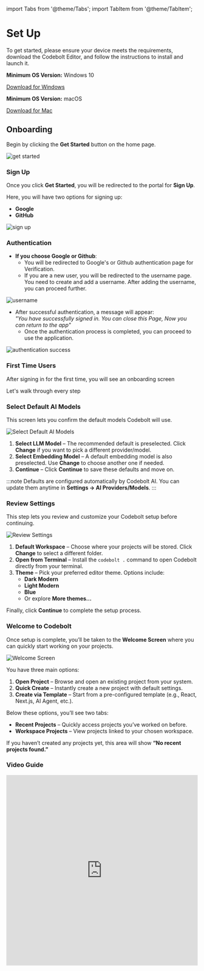 import Tabs from '@theme/Tabs';
import TabItem from '@theme/TabItem';

# Set Up

To get started, please ensure your device meets the requirements, download the Codebolt Editor, and follow the instructions to install and launch it.

<Tabs>


  <TabItem value="windows" label="Windows">

  **Minimum OS Version:** Windows 10  
    
  <div style={{textAlign: 'left', margin: '20px 0'}}>
    <a href="https://github.com/codeboltai/codebolt/releases" 
       className="button button--primary button--lg" 
       target="_blank" 
       rel="noopener noreferrer" 
       style={{
         padding: '12px 30px',
         fontSize: '16px',
         fontWeight: 'bold',
         borderRadius: '8px',
         textDecoration: 'none',
         display: 'inline-block',
         minWidth: '200px',
         boxShadow: '0 4px 8px rgba(0,0,0,0.1)',
         transition: 'all 0.3s ease'
       }}>
       Download for Windows
    </a>
  </div>
  </TabItem>
  
  <TabItem value="mac" label="Mac">

  **Minimum OS Version:** macOS   

  <div style={{textAlign: 'left', margin: '20px 0'}}>
    <a href="https://github.com/codeboltai/codebolt/releases" 
       className="button button--primary button--lg" 
       target="_blank" 
       rel="noopener noreferrer" 
       style={{
         padding: '12px 30px',
         fontSize: '16px',
         fontWeight: 'bold',
         borderRadius: '8px',
         textDecoration: 'none',
         display: 'inline-block',
         minWidth: '200px',
         boxShadow: '0 4px 8px rgba(0,0,0,0.1)',
         transition: 'all 0.3s ease'
       }}>
       Download for Mac
    </a>
  </div>

  </TabItem>

</Tabs>


## Onboarding

Begin by clicking the **Get Started** button on the home page.

![get started](/img/get_started.png)

### Sign Up

Once you click **Get Started**, you will be redirected to the portal for **Sign Up**.

Here, you will have two options for signing up:

- **Google**
- **GitHub**

![sign up](/img/sing-up.png)

### Authentication

- **If you choose Google or Github**:
  - You will be redirected to Google's or Github authentication page for Verification.
  - If you are a new user, you will be redirected to the username page.
    You need to create and add a username. After adding the username, you can proceed further.

![username](/img/username.png)

- After successful authentication, a message will appear:  
   _"You have successfully signed in. You can close this Page, Now you can return to the app"_
  - Once the authentication process is completed, you can proceed to use the application.

![authentication success](/img/authentication-success.png)

### First Time Users

After signing in for the first time, you will see an onboarding screen

Let's walk through every step

### Select Default AI Models

This screen lets you confirm the default models Codebolt will use.

![Select Default AI Models](/img/onboarding-default-models.png)

1. **Select LLM Model** – The recommended default is preselected. Click **Change** if you want to pick a different provider/model.
2. **Select Embedding Model** – A default embedding model is also preselected. Use **Change** to choose another one if needed.
3. **Continue** – Click **Continue** to save these defaults and move on.

:::note
Defaults are configured automatically by Codebolt AI. You can update them anytime in **Settings → AI Providers/Models**.
:::


### Review Settings

This step lets you review and customize your Codebolt setup before continuing.

![Review Settings](/img/onboarding-review-settings.png)

1. **Default Workspace** – Choose where your projects will be stored. Click **Change** to select a different folder.  
2. **Open from Terminal** – Install the `codebolt .` command to open Codebolt directly from your terminal.  
3. **Theme** – Pick your preferred editor theme. Options include:  
   - **Dark Modern**  
   - **Light Modern**  
   - **Blue**  
   - Or explore **More themes...**

Finally, click **Continue** to complete the setup process.



### Welcome to Codebolt

Once setup is complete, you’ll be taken to the **Welcome Screen** where you can quickly start working on your projects.

![Welcome Screen](/img/welcome-screen.png)

You have three main options:

1. **Open Project** – Browse and open an existing project from your system.  
2. **Quick Create** – Instantly create a new project with default settings.  
3. **Create via Template** – Start from a pre-configured template (e.g., React, Next.js, AI Agent, etc.).

Below these options, you’ll see two tabs:  

- **Recent Projects** – Quickly access projects you’ve worked on before.  
- **Workspace Projects** – View projects linked to your chosen workspace.  

If you haven’t created any projects yet, this area will show **“No recent projects found.”**

### Video Guide

<iframe width="100%" height="500" src="https://www.youtube.com/embed/YpZV_AFHsX8?si=oNo5MzqlAPqqgdgu" title="YouTube video player" frameborder="0" allow="accelerometer; autoplay; clipboard-write; encrypted-media; gyroscope; picture-in-picture; web-share" referrerpolicy="strict-origin-when-cross-origin" allowfullscreen></iframe> 
